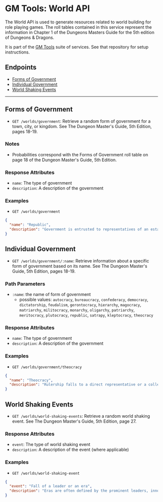 # GM Tools: World API

The World API is used to generate resources related to world building for role playing games. The roll tables contained in this service represent the information in Chapter 1 of the Dungeons Masters Guide for the 5th edition of Dungeons & Dragons.

It is part of the [GM Tools](https://github.com/sethpuckett/gm-tools-docker) suite of services. See that repository for setup instructions.

## Endpoints

- [Forms of Government](#forms-of-government)
- [Individual Government](#individual-government)
- [World Shaking Events](#world-shaking-events)

---

## Forms of Government

- `GET /worlds/government`: Retrieve a random form of government for a town, city, or kingdom. See The Dungeon Master's Guide, 5th Edition, pages 18-19.

###  Notes

- Probabilities correspond with the Forms of Government roll table on page 18 of the Dungeon Master's Guide, 5th Edition.

### Response Attributes

- `name`: The type of government
- `description`: A description of the government

### Examples

- `GET /worlds/government`

```json
{
  "name": "Republic",
  "description": "Government is entrusted to representatives of an established electorate who rule on behalf of the electors. Any democracy in which only landowners or certain classes can vote could be considered a republic."
}
```

## Individual Government

- `GET /worlds/government/:name`: Retrieve information about a specific form of government based on its name. See The Dungeon Master's Guide, 5th Edition, pages 18-19.

### Path Parameters

- `:name`: the name of form of government
  - possible values: `autocracy`, `bureaucracy`, `confederacy`, `democracy`, `dictatorship`, `feudalism`, `gerontocracy`, `hierarchy`, `magocracy`, `matriarchy`, `militocracy`, `monarchy`, `oligarchy`, `patriarchy`, `meritocracy`, `plutocracy`, `republic`, `satrapy`, `kleptocracy`, `theocracy`

### Response Attributes

- `name`: The type of government
- `description`: A description of the government

### Examples

- `GET /worlds/government/theocracy`

```json
{
  "name": "Theocracy",
  "description": "Rulership falls to a direct representative or a collection of agents of a deity. The centers of power in a theocracy are usually located on sacred sites. In the Eberron campaign setting, the nation of Thrane is a theocracy devoted to the Silver Flame, a divine spirit that resides in Thrane's capital of Flamekeep."
}
```

## World Shaking Events

- `GET /worlds/world-shaking-events`: Retrieve a random world shaking event. See The Dungeon Master's Guide, 5th Edition, page 27.

### Response Attributes

- `event`: The type of world shaking event
- `description`: A description of the event (where applicable)

### Examples

- `GET /worlds/world-shaking-event`

```json
{
  "event": "Fall of a leader or an era",
  "description": "Eras are often defined by the prominent leaders, innovators, and tyrants of the day. These people change the world and etch their signatures indelibly on the pages of history. When they rise to power, they shape the time and place where they live in monumental ways. When they fall from power or pass away, the ghost of their presence lingers. Determine the kind of leader that influences the new or passing era. You can choose the type of leader or determine one randomly using the Leader Types table."
}
```